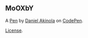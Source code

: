 MoOXbY
------


A [Pen](https://codepen.io/Dakinola892/pen/MoOXbY) by [Daniel Akinola](http://codepen.io/Dakinola892) on [CodePen](http://codepen.io/).

[License](https://codepen.io/Dakinola892/pen/MoOXbY/license).